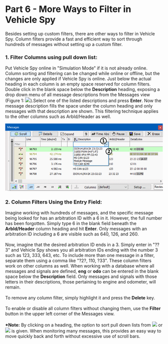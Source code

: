 # Part 6 - More Ways to Filter in Vehicle Spy

Besides setting up custom filters, there are other ways to filter in Vehicle Spy. Column filters provide a fast and efficient way to sort through hundreds of messages without setting up a custom filter.

### 1. Filter Columns using pull down list:

Put Vehicle Spy online in "Simulation Mode" if it is not already online. Column sorting and filtering can be changed while online or offline, but the changes are only applied if Vehicle Spy is online. Just below the actual heading in each column is an empty space reserved for column filters. Double click in the blank space below the **Description** heading, exposing a drop down menu of all message descriptions from the Messages view (Figure 1: ![](https://cdn.intrepidcs.net/support/VehicleSpy/assets/smOne.gif)).Select one of the listed descriptions and press **Enter**. Now the message description fills the space under the column heading and only messages with that description are shown. This filtering technique applies to the other columns such as ArbId/Header as well.

![Figure 1: Sorting and filtering columns in the Messages view.](../../.gitbook/assets/spyexample1.6.gif)

### 2. Column Filters Using the Entry Field:

Imagine working with hundreds of messages, and the specific message being looked for has an arbitration ID with a 6 in it. However, the full number has been forgotten. Simply type 6 in the blank field beneath the **ArbId/Header** column heading and hit **Enter**. Only messages with an arbitration ID including a 6 are visible such as 640, 126, and 260.\
\
Now, imagine that the desired arbitration ID ends in a 3. Simply enter in "??3" and Vehicle Spy shows you all arbitration IDs ending with the number 3 such as 123, 333, 643, etc. To include more than one message in a filter, separate them using a comma like "?2?, 110, ?33". These column filters work on other columns as well. When working with a database where all messages and signals are defined, **eng** or **odo** can be entered in the blank space below the **Description** field. Only messages and signals with those letters in their descriptions, those pertaining to engine and odometer, will remain.\
\
To remove any column filter, simply highlight it and press the **Delete** key.\
\
To enable or disable all column filters without changing them, use the **Filter** button in the upper left corner of the Messages view.\
\
**\*Note:** By clicking on a heading, the option to sort pull down lists from ![](https://cdn.intrepidcs.net/support/VehicleSpy/assets/AZ.gif) or ![](https://cdn.intrepidcs.net/support/VehicleSpy/assets/za.gif) is given. When monitoring many messages, this provides an easy way to move quickly back and forth without excessive use of scroll bars.
